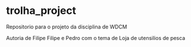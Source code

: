 # trolha_project
Repositorio para o projeto da disciplina de WDCM

Autoria de Filipe Filipe e Pedro com o tema de Loja de utensilios de pesca 
